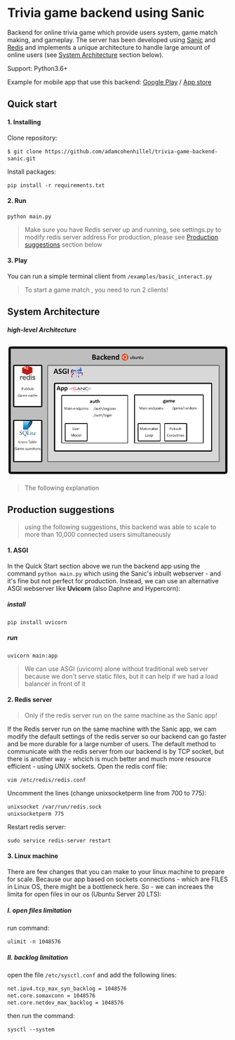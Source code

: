 Trivia game backend using Sanic
===============================

Backend for online trivia game which provide users system, game match making, and gameplay. The server has been developed using [Sanic](https://github.com/huge-success/sanic) and [Redis](https://redis.io/) and implements a unique architecture to handle large amount of online users (see [System Architecture](#system-architecture) section below).

Support: Python3.6+

Example for mobile app that use this backend: [Google Play](https://play.google.com/store/apps/details?id=com.gruchka.brainfight) / [App store](https://apps.apple.com/us/app/id1522442388)

## Quick start
#### 1. Installing
Clone repository:

    $ git clone https://github.com/adamcohenhillel/trivia-game-backend-sanic.git
Install packages:

    pip install -r requirements.txt
    
#### 2. Run

    python main.py

> Make sure you have Redis server up and running, see settings.py to modify redis server address
> For production, please see [Production suggestions](#production-suggestions) section below

#### 3. Play
You can run a simple terminal client from `/examples/basic_interact.py`
> To start a game match , you need to run 2 clients!

## System Architecture
##### high-level Architecture
![Architecture](/images/architecture.png)
> The following explanation

## Production suggestions
> using the following suggestions, this backend was able to scale to more than 10,000 connected users simultaneously

#### 1. ASGI
In the Quick Start section above we run the backend app using the command `python main.py` which using the Sanic's inbuilt webserver - and it's fine but not perfect for production. Instead, we can use an alternative ASGI webserver like **Uvicorn** (also Daphne and Hypercorn):
#####  install

    pip install uvicorn

##### run
    
    uvicorn main:app

> We can use ASGI (uvicorn) alone without traditional web server because we don't serve static files, but it can help if we had a load balancer in front of it

#### 2. Redis server
> Only if the redis server run on the same machine as the Sanic app!

If the Redis server run on the same machine with the Sanic app, we cam modify the default settings of the redis server so our backend can go faster and be more durable for a large number of users. The default method to communicate with the redis server from our backend is by TCP socket, but there is another way - whcich is much better and much more resource efficient - using UNIX sockets.
Open the redis conf file:

    vim /etc/redis/redis.conf

Uncomment the lines (change unixsocketperm line from 700 to 775):

    unixsocket /var/run/redis.sock
    unixsocketperm 775

Restart redis server:
    
    sudo service redis-server restart

#### 3. Linux machine
There are few changes that you can make to your linux machine to prepare for scale.
Because our app based on sockets connections - which are FILES in Linux OS, there might be a bottleneck here. So - we can increaes the limita for open files in our os (Ubuntu Server 20 LTS):
##### I. open files limitation
run command:

    ulimit -n 1048576
    
##### II. backlog limitation
open the file `/etc/sysctl.conf` and add the following lines:

    net.ipv4.tcp_max_syn_backlog = 1048576
    net.core.somaxconn = 1048576
    net.core.netdev_max_backlog = 1048576

then run the command:

    sysctl --system
